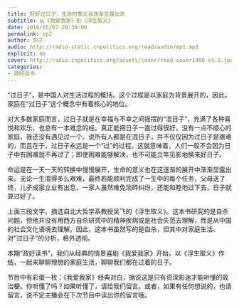 ```yaml
---
title: 好好过日子，生命的意义会逐渐显露出来
subtitle: 从《我爱我家》到《浮生取义》
date: 2016/05/07 20:30:00
permalink: ep2
author: 鸽子
audio: http://radio-static.cnpolitics.org/read/audio/ep1.mp3
explicit: no
cover: http://radio.cnpolitics.org/assets/cover/read-cover1400-v1.0.jpg
categories:
- 政好读书
---
```

“过日子”，是中国人对生活过程的概括。这个过程是以家庭为背景展开的，因此，家庭在“过日子”这个概念中有着核心的地位。

对大多数家庭而言，过日子就是在幸福与不幸之间摇摆的“混日子”，充满了各种喜悦和欢乐，也总有一本难念的经。真正能把日子一直过得很好，没有一点不顺心的家庭，我还没有遇见过一个。说所有人都是在混日子，并不仅仅因为过日子是艰难的，而且在于，过日子永远是一个“过”的过程。这就意味着，人们一般不会因为日子中有困难就不再过了；即使困难能够解决，也不可能立竿见影地换来好日子。

命运是在一天一天的转换中慢慢展开，生命的意义也在这逐渐的展开中渐渐显露出来。无论一生混得多么艰难，最终若能顺利完成了一生中的每个任务，父母送了终，儿子成家立业有出息，一家人虽然难免琐碎纠纷，还能和睦地过下去，日子就算过好了。 

上面三段文字，摘选自北大哲学系教授吴飞的《浮生取义》。这本书研究的是自杀问题，但他并没有用西方自杀研究中的精神疾病或是社会失范去理解，而是从中国的社会文化语境去理解。因此，这本书虽然写的是自杀，但其中对家庭生活、对“过日子”的分析，格外透彻。

本期“政好读书”，我们从经典的情景喜剧《我爱我家》开始，以《浮生取义》作结，一起来聊聊理想的家庭生活，聊聊我们都在过着的日子。

节目中有彩蛋一枚：《我爱我家》经典对白，据说这是只有资深影迷才能听懂的政治梗。你听懂了吗？如果听懂了，请给我们留言。或者，如果有任何想说的，也请留言，说不定主播会在下次节目中读出你的留言哦。
